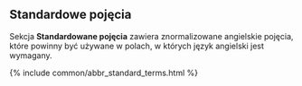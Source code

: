 ## Standardowe pojęcia

Sekcja **Standardowane pojęcia** zawiera znormalizowane angielskie pojęcia, które powinny być używane w polach, w których język angielski jest wymagany.

{% include common/abbr_standard_terms.html %}